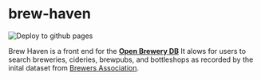 # brew-haven

![Deploy to github pages](https://github.com/bncarey42/brew-haven/workflows/Deploy%20to%20github%20pages/badge.svg)

Brew Haven is a front end for the **[Open Brewery DB](https://www.openbrewerydb.org/)**
It alows for users to search breweries, cideries, brewpubs, and bottleshops as recorded by the inital dataset from [Brewers Association](https://www.brewersassociation.org/).
